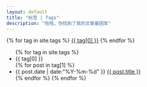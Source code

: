 ```yaml
---
layout: default
title: "标签 | Tags"
description: "哈哈，你找到了我的文章基因库"  
---
```



<div id='tag_cloud'>
{% for tag in site.tags %}
<a href="#{{ tag[0] }}" class="label label-primary" title="{{ tag[0] }}" rel="{{ tag[1].size }}">{{ tag[0] }}</a>
{% endfor %}
</div>

<ul class="listing">
{% for tag in site.tags %}
  <li class="listing-seperator" id="{{ tag[0] }}">{{ tag[0] }}</li>
{% for post in tag[1] %}
  <li class="listing-item">
  <span class="tag-time"><time datetime="{{ post.date | date:"%Y-%m-%d" }}">{{ post.date | date:"%Y-%m-%d" }}</time></span>
  <a href="{{ post.url }}" title="{{ post.title }}">{{ post.title }}</a>
  </li>
{% endfor %}
{% endfor %}
</ul>

